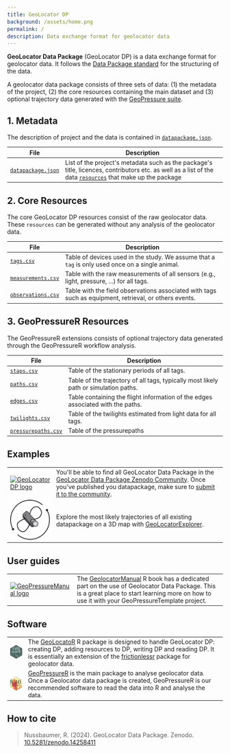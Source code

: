 ```yaml
---
title: GeoLocator DP
background: /assets/home.png
permalink: /
description: Data exchange format for geolocator data
---
```


**GeoLocator Data Package** (GeoLocator DP) is a data exchange format for geolocator data. It follows the [Data Package standard](https://datapackage.org/standard/data-package/) for the structuring of the data.

A geolocator data package consists of three sets of data: (1) the metadata of the project, (2) the core resources containing the main dataset and (3) optional trajectory data generated with the [GeoPressure suite](https://raphaelnussbaumer.com/GeoPressureManual/#the-geopressure-suite).

## 1. Metadata

The description of project and the data is contained in [`datapackage.json`](https://raphaelnussbaumer.com/GeoLocator-DP/datapackage/).

| File                                                                           | Description                                                                                                                                                                                                   |
| ------------------------------------------------------------------------------ | ------------------------------------------------------------------------------------------------------------------------------------------------------------------------------------------------------------- |
| [`datapackage.json`](https://raphaelnussbaumer.com/GeoLocator-DP/datapackage/) | List of the project's metadata such as the package's title, licences, contributors etc. as well as a list of the data [`resources`](https://datapackage.org/standard/data-resource/) that make up the package |

## 2. Core Resources

The core GeoLocator DP resources consist of the raw geolocator data. These `resources` can be generated without any analysis of the geolocator data.

| File                                                                                 | Description                                                                                            |
| ------------------------------------------------------------------------------------ | ------------------------------------------------------------------------------------------------------ |
| [`tags.csv`](https://raphaelnussbaumer.com/GeoLocator-DP/core/tags/)                 | Table of devices used in the study. We assume that a `tag` is only used once on a single animal.       |
| [`measurements.csv`](https://raphaelnussbaumer.com/GeoLocator-DP/core/measurements/) | Table with the raw measurements of all sensors (e.g., light, pressure, ...) for all tags.              |
| [`observations.csv`](https://raphaelnussbaumer.com/GeoLocator-DP/core/observations/) | Table with the field observations associated with tags such as equipment, retrieval, or others events. |

## 3. GeoPressureR Resources

The GeoPressureR extensions consists of optional trajectory data generated through the GeoPressureR workflow analysis[](https://raphaelnussbaumer.com/GeoPressureManual/geopressuretemplate-workflow.html).

| File                                                                                          | Description                                                                          |
| --------------------------------------------------------------------------------------------- | ------------------------------------------------------------------------------------ |
| [`staps.csv`](https://raphaelnussbaumer.com/GeoLocator-DP/geopressurer/staps)                 | Table of the stationary periods of all tags.                                         |
| [`paths.csv`](https://raphaelnussbaumer.com/GeoLocator-DP/geopressurer/paths)                 | Table of the trajectory of all tags, typically most likely path or simulation paths. |
| [`edges.csv`](https://raphaelnussbaumer.com/GeoLocator-DP/geopressurer/edges)                 | Table containing the flight information of the edges associated with the paths.      |
| [`twilights.csv`](https://raphaelnussbaumer.com/GeoLocator-DP/geopressurer/twilights)         | Table of the twilights estimated from light data for all tags.                       |
| [`pressurepaths.csv`](https://raphaelnussbaumer.com/GeoLocator-DP/geopressurer/pressurepaths) | Table of the pressurepaths                                                           |

## Examples

<table>
    <tr style="border-top-width: 1px;">
        <td>
            <a href="https://zenodo.org/communities/geolocator-dp/"><img src="assets/logo.png" width="100px" alt="GeoLocator DP logo"/> </a>
        </td>
        <td>
            You'll be able to find all GeoLocator Data Package in the <a href="https://zenodo.org/communities/geolocator-dp/">GeoLocator Data Package Zenodo Community</a>. Once you've published you datapackage, make sure to <a href="https://help.zenodo.org/docs/share/submit-to-community/">submit it to the community</a>.
        </td>
    </tr>
    <tr>
        <td>
            <a href="https://raphaelnussbaumer.com/GeoLocatorExplorer/"><img src="assets/logo_geolocatorexplorer.svg" width="100px" alt="GeoLocatorExplorer logo"/> </a>
        </td>
        <td>
            Explore the most likely trajectories of all existing datapackage on a 3D map with <a href="https://raphaelnussbaumer.com/GeoLocatorExplorer/">GeoLocatorExplorer</a>.
        </td>
    </tr>
</table>

## User guides

<table>
    <tr style="border-top-width: 1px;">
        <td>
            <a href="https://raphaelnussbaumer.com/GeoPressureManual/geolocator-intro.html"><img src="assets/cover_geopressuremanual.png" width="100px" alt="GeoPressureManual logo"/></a>
        </td>
        <td>
            The <a href="https://raphaelnussbaumer.com/GeoPressureManual/geolocator-intro.html">GeolocatorManual</a> R book has a dedicated part on the use of Geolocator Data Package. This is a great place to start learning more on how to use it with your GeoPressureTemplate project.
        </td>
    </tr>
</table>

## Software

<table >
    <tr style="border-top-width: 1px;">
        <td>
            <a href="https://raphaelnussbaumer.com/GeoLocatoR/"><img src="assets/logo_geolocator.png" width="100px" alt="GeoLocatoR logo"/></a>
        </td>
        <td>
            The <a href="https://raphaelnussbaumer.com/GeoLocatoR/">GeoLocatoR</a> R package is designed to handle GeoLocator DP: creating DP, adding resources to DP, writing DP and reading DP. It is essentially an extension of the <a href="https://docs.ropensci.org/frictionless/">frictionlessr</a> package for geolocator data.
        </td>
    </tr>
    <tr>
        <td><a href="https://raphaelnussbaumer.com/GeoPressureR/"><img src="assets/logo_geopressurer.png" width="100px" alt="GeoPressureR logo"/></a></td>
        <td>
            <a href="https://raphaelnussbaumer.com/GeoPressureR/">GeoPressureR</a> is the main package to analyse geolocator data. Once a Geolocator data package is created, GeoPressureR is our recommended software to read the data into R and analyse the data.
        </td>
    </tr>
</table>

## How to cite

> Nussbaumer, R. (2024). GeoLocator Data Package. Zenodo. [10.5281/zenodo.14258411](https://doi.org/10.5281/zenodo.14258411)
